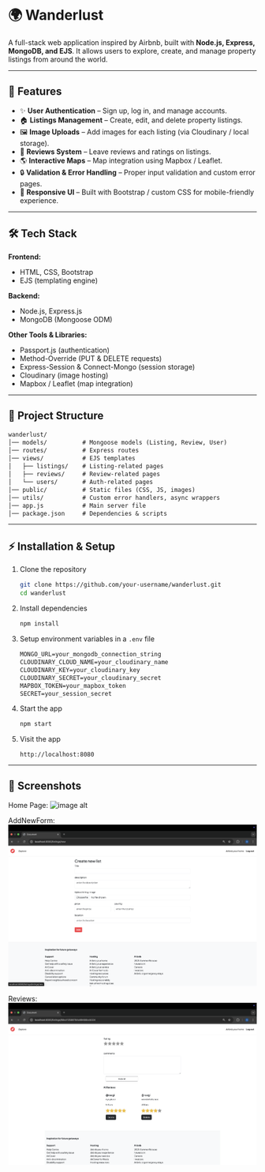 
# 🌍 Wanderlust

A full-stack web application inspired by Airbnb, built with **Node.js, Express, MongoDB, and EJS**. It allows users to explore, create, and manage property listings from around the world.

---

## 🚀 Features

* ✨ **User Authentication** – Sign up, log in, and manage accounts.
* 🏠 **Listings Management** – Create, edit, and delete property listings.
* 🖼️ **Image Uploads** – Add images for each listing (via Cloudinary / local storage).
* 💬 **Reviews System** – Leave reviews and ratings on listings.
* 🌎 **Interactive Maps** – Map integration using Mapbox / Leaflet.
* 🔒 **Validation & Error Handling** – Proper input validation and custom error pages.
* 🎨 **Responsive UI** – Built with Bootstrap / custom CSS for mobile-friendly experience.

---

## 🛠️ Tech Stack

**Frontend:**

* HTML, CSS, Bootstrap
* EJS (templating engine)

**Backend:**

* Node.js, Express.js
* MongoDB (Mongoose ODM)

**Other Tools & Libraries:**

* Passport.js (authentication)
* Method-Override (PUT & DELETE requests)
* Express-Session & Connect-Mongo (session storage)
* Cloudinary (image hosting)
* Mapbox / Leaflet (map integration)

---

## 📂 Project Structure

```
wanderlust/
│── models/          # Mongoose models (Listing, Review, User)
│── routes/          # Express routes
│── views/           # EJS templates
│   ├── listings/    # Listing-related pages
│   ├── reviews/     # Review-related pages
│   └── users/       # Auth-related pages
│── public/          # Static files (CSS, JS, images)
│── utils/           # Custom error handlers, async wrappers
│── app.js           # Main server file
│── package.json     # Dependencies & scripts
```

---

## ⚡ Installation & Setup

1. Clone the repository

   ```bash
   git clone https://github.com/your-username/wanderlust.git
   cd wanderlust
   ```

2. Install dependencies

   ```bash
   npm install
   ```

3. Setup environment variables in a `.env` file

   ```env
   MONGO_URL=your_mongodb_connection_string
   CLOUDINARY_CLOUD_NAME=your_cloudinary_name
   CLOUDINARY_KEY=your_cloudinary_key
   CLOUDINARY_SECRET=your_cloudinary_secret
   MAPBOX_TOKEN=your_mapbox_token
   SECRET=your_session_secret
   ```

4. Start the app

   ```bash
   npm start
   ```

5. Visit the app

   ```
   http://localhost:8080
   ```

---

## 📸 Screenshots

Home Page:
![image alt](https://github.com/arnavthakur07/Wanderlust-Application/blob/main/listings.png)

AddNewForm:
![image alt](https://github.com/arnavthakur07/Wanderlust-Application/blob/main/addNewListing.png)

Reviews:
![image alt](https://github.com/arnavthakur07/Wanderlust-Application/blob/main/%20reviews.png)

